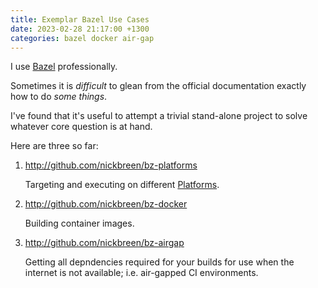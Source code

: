 ```yaml
---
title: Exemplar Bazel Use Cases
date: 2023-02-28 21:17:00 +1300
categories: bazel docker air-gap
---
```


I use [Bazel](https://bazel.build) professionally.

Sometimes it is _difficult_ to glean from the official documentation exactly how to do _some things_.

I've found that it's useful to attempt a trivial stand-alone project to solve whatever core question is at hand.

Here are three so far:

1.  http://github.com/nickbreen/bz-platforms 

    Targeting and executing on different [Platforms](https://bazel.build/extending/platforms).

2.  http://github.com/nickbreen/bz-docker
      
    Building container images.

3.  http://github.com/nickbreen/bz-airgap
    
    Getting all depndencies required for your builds for use when the internet is not available; i.e. air-gapped CI environments.
